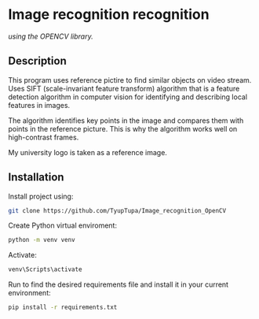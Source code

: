 # Image recognition recognition

_using the OPENCV library._

## Description 

This program uses reference pictire to find similar objects on video stream. Uses SIFT (scale-invariant feature transform) algorithm that is a feature detection algorithm in computer vision for identifying and describing local features in images. 

The algorithm identifies key points in the image and compares them with points in the reference picture. This is why the algorithm works well on high-contrast frames.

My university logo is taken as a reference image.

## Installation

Install project using:

```bash
git clone https://github.com/TyupTupa/Image_recognition_OpenCV
```
Create Python virtual enviroment:

```bash
python -m venv venv
```
Activate:

```bash
venv\Scripts\activate
```

Run to find the desired requirements file and install it in your current environment:

```bash
pip install -r requirements.txt
```
